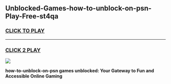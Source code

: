 
## Unblocked-Games-how-to-unblock-on-psn-Play-Free-st4qa
<h3>
<a href="https://premium76.site?title=how-to-unblock-on-psn&ref=19M">CLICK TO PLAY</a></h3>
<hr>

<h3>
<a href="https://premium76.site?title=how-to-unblock-on-psn&ref=19M">CLICK 2 PLAY</a>
  
</h3>

<a href="https://premium76.site?title=how-to-unblock-on-psn&ref=19M"><img src="https://clearcache.store/games.png"></a>


**how-to-unblock-on-psn games unblocked: Your Gateway to Fun and Accessible Online Gaming**
